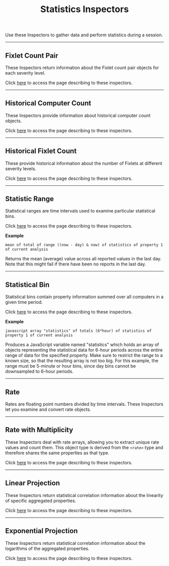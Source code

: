 ﻿---
title: Statistics Inspectors
---

Use these Inspectors to gather data and perform statistics during a session.

---

## Fixlet Count Pair

These Inspectors return information about the Fixlet count pair objects for each severity level.

Click [here](/relevance/reference/fixlet-count-pair.html) to access the page describing to these inspectors.

---

## Historical Computer Count

These Inspectors provide information about historical computer count objects.

Click [here](/relevance/reference/historical-computer-count.html) to access the page describing to these inspectors.

---

## Historical Fixlet Count

These provide historical information about the number of Fixlets at different severity levels.

Click [here](/relevance/reference/historical-fixlet-count.html) to access the page describing to these inspectors.

---

## Statistic Range

Statistical ranges are time intervals used to examine particular statistical bins.

Click [here](/relevance/reference/statistic-range.html) to access the page describing to these inspectors.

**Example**

```relevance
mean of total of range ((now - day) & now) of statistics of property 1 of current analysis
```

Returns the mean (average) value across all reported values in the last day. 
Note that this might fail if there have been no reports in the last day.

---

## Statistical Bin

Statistical bins contain property information summed over all computers in a given time period.

Click [here](/relevance/reference/statistical-bin.html) to access the page describing to these inspectors.

**Example**

```relevance
javascript array "statistics" of totals (6*hour) of statistics of property 1 of current analysis
```

Produces a JavaScript variable named "statistics" which holds an array of objects representing the 
statistical data for 6-hour periods across the entire range of data for the specified property. 
Make sure to restrict the range to a known size, so that the resulting array is not too big. 
For this example, the range must be 5-minute or hour bins, since day bins cannot be downsampled to 6-hour periods.

---

## Rate

Rates are floating point numbers divided by time intervals. These Inspectors let you examine and convert rate objects.

---

## Rate with Multiplicity

These Inspectors deal with rate arrays, allowing you to extract unique rate values and count them.
This object type is derived from the `<rate>` type and therefore shares the same properties as that type.

Click [here](/relevance/reference/rate.html) to access the page describing to these inspectors.

---

## Linear Projection

These Inspectors return statistical correlation information about the linearity of specific aggregated properties.

Click [here](/relevance/reference/linear-projection.html) to access the page describing to these inspectors.

---

## Exponential Projection

These Inspectors return statistical correlation information about the logarithms of the aggregated properties.

Click [here](/relevance/reference/exponential-projection.html) to access the page describing to these inspectors.


